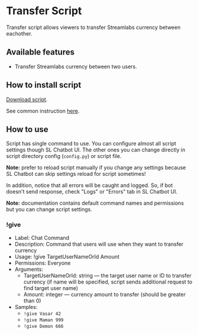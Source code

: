 # Transfer Script

Transfer script allows viewers to transfer Streamlabs currency between eachother.

## Available features

- Transfer Streamlabs currency between two users.

## How to install script

[Download script](https://github.com/Vasar007/Streamlabs-Chatbot-Scripts/raw/main/Releases/TransferCurrency.zip).

See common instruction [here](../../README.md#how-to-install-any-script).

## How to use

Script has single command to use.
You can configure almost all script settings though SL Chatbot UI.
The other ones you can change directly in script directory config (`config.py`) or script file.

**Note:** prefer to reload script manually if you change any settings because SL Chatbot can skip settings reload for script sometimes!

In addition, notice that all errors will be caught and logged.
So, if bot doesn't send response, check "Logs" or "Errors" tab in SL Chatbot UI.

**Note:** documentation contains default command names and permissions but you can change script settings.

### !give

- Label: Chat Command
- Description: Command that users will use when they want to transfer currency
- Usage: !give TargetUserNameOrId Amount
- Permissions: Everyone
- Arguments:
  - TargetUserNameOrId: string — the target user name or ID to transfer currency (if name will be specified, script sends additional request to find target user name)
  - Amount: integer — currency amount to transfer (should be greater than 0)
- Samples:
  - `!give Vasar 42`
  - `!give Maman 999`
  - `!give Demon 666`
